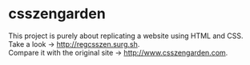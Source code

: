 # csszengarden
This project is purely about replicating a website using HTML and CSS.
Take a look -> http://regcsszen.surg.sh. </br>
Compare it with the original site -> http://www.csszengarden.com.
